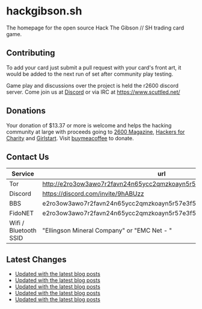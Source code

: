 # hackgibson.sh
The homepage for the open source Hack The Gibson // SH trading card game.


## Contributing

To add your card just submit a pull request with your card's front art, it would be added to the next run of set after community play testing.

Game play and discussions over the project is held the r2600 discord server. Come join us at [Discord](https://discord.com/invite/9hABUzz) or via IRC at https://www.scuttled.net/


## Donations

Your donation of $13.37 or more is welcome and helps the hacking community at large with proceeds going to [2600 Magazine](https://2600.com/), [Hackers for Charity](https://hackersforcharity.org) and [Girlstart](https://girlstart.org).  Visit [buymeacoffee](https://www.buymeacoffee.com/hackgibson.sh) to donate.


## Contact Us

Service | url
-|-
Tor | http://e2ro3ow3awo7r2favn24n65ycc2qmzkoayn5r57e3f56nvjwdcgg32ad.onion
Discord | https://discord.com/invite/9hABUzz
BBS | e2ro3ow3awo7r2favn24n65ycc2qmzkoayn5r57e3f56nvjwdcgg32ad.onion:23
FidoNET | e2ro3ow3awo7r2favn24n65ycc2qmzkoayn5r57e3f56nvjwdcgg32ad.onion:24554
Wifi / Bluetooth SSID | "Ellingson Mineral Company" or "EMC Net - <fidonet address>"

## Latest Changes
<!-- BLOG-POST-LIST:START -->
- [Updated with the latest blog posts](https://github.com/DFW2600/hackgibson.sh/commit/869c2a3d88bdfd76f8881b6c8398dd85f09c20a9)
- [Updated with the latest blog posts](https://github.com/DFW2600/hackgibson.sh/commit/a1c8034bfe043329cfd4bc7db9b4751df8341565)
- [Updated with the latest blog posts](https://github.com/DFW2600/hackgibson.sh/commit/6752dbd3f01bcf507f619b9407c8128b0be3b064)
- [Updated with the latest blog posts](https://github.com/DFW2600/hackgibson.sh/commit/52159b232f77525db695623514582a8dcbecd577)
- [Updated with the latest blog posts](https://github.com/DFW2600/hackgibson.sh/commit/b9e504bad255d8ae750b079461d1d5b64a9dd084)
<!-- BLOG-POST-LIST:END -->
